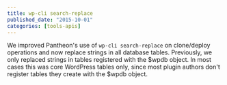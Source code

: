 ```yaml
---
title: wp-cli search-replace
published_date: "2015-10-01"
categories: [tools-apis]
---
```

We improved Pantheon's use of `wp-cli search-replace` on clone/deploy operations and now replace strings in all database tables. Previously, we only replaced strings in tables registered with the $wpdb object. In most cases this was core WordPress tables only, since most plugin authors don't register tables they create with the $wpdb object.
